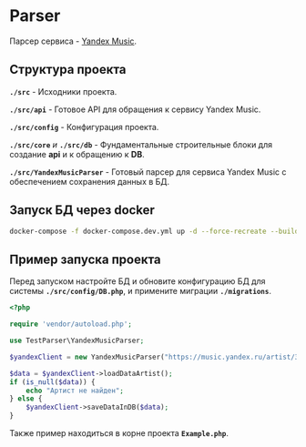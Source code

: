 # Parser

Парсер сервиса - [Yandex Music](https://music.yandex.ru).

## Структура проекта

**`./src`** - Исходники проекта.

**`./src/api`** - Готовое API для обращения к сервису Yandex Music.

**`./src/config`** - Конфигурация проекта.

**`./src/core`** _и_ **`./src/db`** - Фундаментальные строительные блоки для создание **api** и к обращению к **DB**.

**`./src/YandexMusicParser`** - Готовый парсер для сервиса Yandex Music с обеспечением сохранения данных в БД.

## Запуск БД через docker

```bash
docker-compose -f docker-compose.dev.yml up -d --force-recreate --build db
```

## Пример запуска проекта

Перед запуском настройте БД и обновите конфигурацию БД для системы **`./src/config/DB.php`**, и примените миграции
**`./migrations`**.

```php
<?php

require 'vendor/autoload.php';

use TestParser\YandexMusicParser;

$yandexClient = new YandexMusicParser("https://music.yandex.ru/artist/36800/tracks");

$data = $yandexClient->loadDataArtist();
if (is_null($data)) {
    echo "Артист не найден";
} else {
    $yandexClient->saveDataInDB($data);
}
```

Также пример находиться в корне проекта **`Example.php`**.
